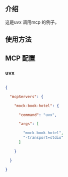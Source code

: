 ## 介绍

这是uvx 调用mcp 的例子。

## 使用方法

## MCP 配置

### uvx
  
```json

{

  "mcpServers": {

    "mock-book-hotel": {

      "command": "uvx",

      "args": [

        "mock-book-hotel",
        "-transport=stdio"
      ]

    }

  }

}